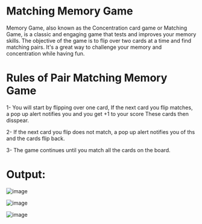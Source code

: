 # Matching Memory Game
Memory Game, also known as the Concentration card game or Matching Game, is a classic and engaging game that tests and improves your memory skills. The objective of the game is to flip over two cards at a time and find matching pairs. It's a great way to challenge your memory and concentration while having fun.

# Rules of Pair Matching Memory Game
1- You will start by flipping over one card, If the next card you flip matches, a pop up alert notifies you and you get +1 to your score
These cards then disspear.

2- If the next card you flip does not match, a pop up alert notifies you of ths and the cards flip back.

3- The game continues until you match all the cards on the board.

# Output:

![image](https://github.com/mt057/Matching-Memory-Game/assets/82698555/66efe860-af09-48b8-a984-09fbe8c3e2b1)

![image](https://github.com/mt057/Matching-Memory-Game/assets/82698555/1851e63d-be73-4a2e-b5ba-2dc31006a747)

![image](https://github.com/mt057/Matching-Memory-Game/assets/82698555/9bf3c7a3-5fb0-401c-9746-4306af2f56bd)

